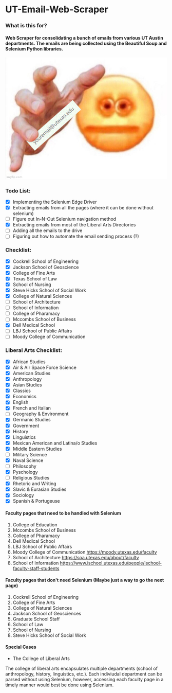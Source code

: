 # UT-Email-Web-Scraper
### What is this for?

#### Web Scraper for consolidating a bunch of emails from various UT Austin departments. The emails are being collected using the Beautiful Soup and Selenium Python libraries. 

![Give me your emails](https://github.com/KaytchJam/UT-Email-Web-Scraper/blob/main/documents/give_me_your_email_expanded.png?raw=true)

### Todo List: 

- [x] Implementing the Selenium Edge Driver 
- [x] Extracting emails from all the pages (where it can be done without selenium)
- [ ] Figure out In-N-Out Selenium navigation method
- [x] Extracting emails from most of the Liberal Arts Directories
- [ ] Adding all the emails to the drive
- [ ] Figuring out how to automate the email sending process (?)

### Checklist:
- [x] Cockrell School of Engineering
- [x] Jackson School of Geoscience
- [x] College of Fine Arts
- [x] Texas School of Law
- [x] School of Nursing
- [x] Steve Hicks School of Social Work
- [x] College of Natural Sciences
- [ ] School of Architecture
- [ ] School of Information
- [ ] College of Pharamacy
- [ ] Mccombs School of Business
- [x] Dell Medical School
- [ ] LBJ School of Public Affairs
- [ ] Moody College of Communication

### Liberal Arts Checklist:
- [x] African Studies
- [x] Air & Air Space Force Science
- [x] American Studies
- [x] Anthropology
- [x] Asian Studies
- [x] Classics
- [x] Economics
- [x] English
- [x] French and Italian
- [ ] Geography & Environment
- [x] Germanic Studies
- [x] Government
- [x] History
- [x] Linguistics
- [x] Mexican American and Latina/o Studies
- [x] Middle Eastern Studies
- [ ] Military Science
- [x] Naval Science
- [ ] Philosophy
- [x] Pyschology
- [ ] Religious Studies
- [x] Rhetoric and Writing
- [x] Slavic & Eurasian Studies
- [x] Sociology
- [x] Spanish & Portugeuse

#### Faculty pages that need to be handled with Selenium

1. College of Education
2. Mccombs School of Business 
3. College of Pharamacy
4. Dell Medical School
5. LBJ School of Public Affairs
6. Moody College of Communication https://moody.utexas.edu/faculty
7. School of Architecture https://soa.utexas.edu/about/faculty
8. School of Information https://www.ischool.utexas.edu/people/ischool-faculty-staff-students

#### Faculty pages that don't need Selenium (Maybe just a way to go the next page)

1. Cockrell School of Engineering
2. College of Fine Arts
3. College of Natural Sciences
4. Jackson School of Geosciences
5. Graduate School Staff
6. School of Law
7. School of Nursing
8. Steve Hicks School of Social Work

#### Special Cases

- The College of Liberal Arts

The college of liberal arts encapsulates multiple departments (school of anthropology, history, linguistics, etc.). Each indiviudal department can be 
parsed without using Selenium, however, accessing each faculty page in a timely manner would best be done using Selenium.



